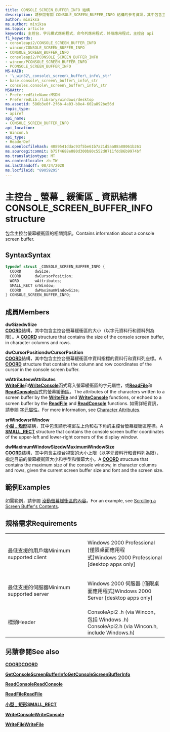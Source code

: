 ```yaml
---
title: CONSOLE_SCREEN_BUFFER_INFO 結構
description: 請參閱有關 CONSOLE_SCREEN_BUFFER_INFO 結構的參考資訊，其中包含主控台螢幕緩衝區的相關資訊。
author: miniksa
ms.author: miniksa
ms.topic: article
keywords: 主控台，字元模式應用程式，命令列應用程式，終端應用程式，主控台 api
f1_keywords:
- consoleapi2/CONSOLE_SCREEN_BUFFER_INFO
- wincon/CONSOLE_SCREEN_BUFFER_INFO
- CONSOLE_SCREEN_BUFFER_INFO
- consoleapi2/PCONSOLE_SCREEN_BUFFER_INFO
- wincon/PCONSOLE_SCREEN_BUFFER_INFO
- PCONSOLE_SCREEN_BUFFER_INFO
MS-HAID:
- '\_win32\_console\_screen\_buffer\_info\_str'
- base.console\_screen\_buffer\_info\_str
- consoles.console\_screen\_buffer\_info\_str
MSHAttr:
- PreferredSiteName:MSDN
- PreferredLib:/library/windows/desktop
ms.assetid: 586b3e0f-2f6b-4a03-b8e4-602a892be56d
topic_type:
- apiref
api_name:
- CONSOLE_SCREEN_BUFFER_INFO
api_location:
- Wincon.h
api_type:
- HeaderDef
ms.openlocfilehash: 4089541ddac93f5be61b7a21d5aa88a88061b261
ms.sourcegitcommit: b75f4688e080d300b80c552d0711fdd86b9974bf
ms.translationtype: MT
ms.contentlocale: zh-TW
ms.lasthandoff: 08/24/2020
ms.locfileid: "89059295"
---
```

# <a name="console_screen_buffer_info-structure"></a><span data-ttu-id="9e2f6-104">主控台 \_ 螢幕 \_ 緩衝區 \_ 資訊結構</span><span class="sxs-lookup"><span data-stu-id="9e2f6-104">CONSOLE\_SCREEN\_BUFFER\_INFO structure</span></span>


<span data-ttu-id="9e2f6-105">包含主控台螢幕緩衝區的相關資訊。</span><span class="sxs-lookup"><span data-stu-id="9e2f6-105">Contains information about a console screen buffer.</span></span>

<a name="syntax"></a><span data-ttu-id="9e2f6-106">Syntax</span><span class="sxs-lookup"><span data-stu-id="9e2f6-106">Syntax</span></span>
------

```C
typedef struct _CONSOLE_SCREEN_BUFFER_INFO {
  COORD      dwSize;
  COORD      dwCursorPosition;
  WORD       wAttributes;
  SMALL_RECT srWindow;
  COORD      dwMaximumWindowSize;
} CONSOLE_SCREEN_BUFFER_INFO;
```

<a name="members"></a><span data-ttu-id="9e2f6-107">成員</span><span class="sxs-lookup"><span data-stu-id="9e2f6-107">Members</span></span>
-------

<span data-ttu-id="9e2f6-108">**dwSize**</span><span class="sxs-lookup"><span data-stu-id="9e2f6-108">**dwSize**</span></span>  
<span data-ttu-id="9e2f6-109">[**COORD**](coord-str.md)結構，其中包含主控台螢幕緩衝區的大小（以字元資料行和資料列為限）。</span><span class="sxs-lookup"><span data-stu-id="9e2f6-109">A [**COORD**](coord-str.md) structure that contains the size of the console screen buffer, in character columns and rows.</span></span>

<span data-ttu-id="9e2f6-110">**dwCursorPosition**</span><span class="sxs-lookup"><span data-stu-id="9e2f6-110">**dwCursorPosition**</span></span>  
<span data-ttu-id="9e2f6-111">[**COORD**](coord-str.md)結構，其中包含主控台螢幕緩衝區中資料指標的資料行和資料列座標。</span><span class="sxs-lookup"><span data-stu-id="9e2f6-111">A [**COORD**](coord-str.md) structure that contains the column and row coordinates of the cursor in the console screen buffer.</span></span>

<span data-ttu-id="9e2f6-112">**wAttributes**</span><span class="sxs-lookup"><span data-stu-id="9e2f6-112">**wAttributes**</span></span>  
<span data-ttu-id="9e2f6-113">[**WriteFile**](https://msdn.microsoft.com/library/windows/desktop/aa365747)和[**WriteConsole**](writeconsole.md)函式寫入螢幕緩衝區的字元屬性，或[**ReadFile**](https://msdn.microsoft.com/library/windows/desktop/aa365467)和[**ReadConsole**](readconsole.md)函式的螢幕緩衝區。</span><span class="sxs-lookup"><span data-stu-id="9e2f6-113">The attributes of the characters written to a screen buffer by the [**WriteFile**](https://msdn.microsoft.com/library/windows/desktop/aa365747) and [**WriteConsole**](writeconsole.md) functions, or echoed to a screen buffer by the [**ReadFile**](https://msdn.microsoft.com/library/windows/desktop/aa365467) and [**ReadConsole**](readconsole.md) functions.</span></span> <span data-ttu-id="9e2f6-114">如需詳細資訊，請參閱 [字元屬性](console-screen-buffers.md#_win32_font_attributes)。</span><span class="sxs-lookup"><span data-stu-id="9e2f6-114">For more information, see [Character Attributes](console-screen-buffers.md#_win32_font_attributes).</span></span>

<span data-ttu-id="9e2f6-115">**srWindow**</span><span class="sxs-lookup"><span data-stu-id="9e2f6-115">**srWindow**</span></span>  
<span data-ttu-id="9e2f6-116">[**小型 \_ 矩形**](small-rect-str.md)結構，其中包含顯示視窗左上角和右下角的主控台螢幕緩衝區座標。</span><span class="sxs-lookup"><span data-stu-id="9e2f6-116">A [**SMALL\_RECT**](small-rect-str.md) structure that contains the console screen buffer coordinates of the upper-left and lower-right corners of the display window.</span></span>

<span data-ttu-id="9e2f6-117">**dwMaximumWindowSize**</span><span class="sxs-lookup"><span data-stu-id="9e2f6-117">**dwMaximumWindowSize**</span></span>  
<span data-ttu-id="9e2f6-118">[**COORD**](coord-str.md)結構，其中包含主控台視窗的大小上限（以字元資料行和資料列為限），指定目前的螢幕緩衝區大小和字型和螢幕大小。</span><span class="sxs-lookup"><span data-stu-id="9e2f6-118">A [**COORD**](coord-str.md) structure that contains the maximum size of the console window, in character columns and rows, given the current screen buffer size and font and the screen size.</span></span>

<a name="examples"></a><span data-ttu-id="9e2f6-119">範例</span><span class="sxs-lookup"><span data-stu-id="9e2f6-119">Examples</span></span>
--------

<span data-ttu-id="9e2f6-120">如需範例，請參閱 [滾動螢幕緩衝區的內容](scrolling-a-screen-buffer-s-contents.md)。</span><span class="sxs-lookup"><span data-stu-id="9e2f6-120">For an example, see [Scrolling a Screen Buffer's Contents](scrolling-a-screen-buffer-s-contents.md).</span></span>

<a name="requirements"></a><span data-ttu-id="9e2f6-121">規格需求</span><span class="sxs-lookup"><span data-stu-id="9e2f6-121">Requirements</span></span>
------------

<table>
<colgroup>
<col width="50%" />
<col width="50%" />
</colgroup>
<tbody>
<tr class="odd">
<td><p><span data-ttu-id="9e2f6-122">最低支援的用戶端</span><span class="sxs-lookup"><span data-stu-id="9e2f6-122">Minimum supported client</span></span></p></td>
<td><p><span data-ttu-id="9e2f6-123">Windows 2000 Professional [僅限桌面應用程式]</span><span class="sxs-lookup"><span data-stu-id="9e2f6-123">Windows 2000 Professional [desktop apps only]</span></span></p></td>
</tr>
<tr class="even">
<td><p><span data-ttu-id="9e2f6-124">最低支援的伺服器</span><span class="sxs-lookup"><span data-stu-id="9e2f6-124">Minimum supported server</span></span></p></td>
<td><p><span data-ttu-id="9e2f6-125">Windows 2000 伺服器 [僅限桌面應用程式]</span><span class="sxs-lookup"><span data-stu-id="9e2f6-125">Windows 2000 Server [desktop apps only]</span></span></p></td>
</tr>
<tr class="odd">
<td><p><span data-ttu-id="9e2f6-126">標頭</span><span class="sxs-lookup"><span data-stu-id="9e2f6-126">Header</span></span></p></td>
<td><span data-ttu-id="9e2f6-127">ConsoleApi2 .h (via Wincon，包括 Windows .h) </span><span class="sxs-lookup"><span data-stu-id="9e2f6-127">ConsoleApi2.h (via Wincon.h, include Windows.h)</span></span></td>
</tr>
</tbody>
</table>

## <a name="span-idsee_alsospansee-also"></a><span data-ttu-id="9e2f6-128"><span id="see_also"></span>另請參閱</span><span class="sxs-lookup"><span data-stu-id="9e2f6-128"><span id="see_also"></span>See also</span></span>


[<span data-ttu-id="9e2f6-129">**COORD**</span><span class="sxs-lookup"><span data-stu-id="9e2f6-129">**COORD**</span></span>](coord-str.md)

[<span data-ttu-id="9e2f6-130">**GetConsoleScreenBufferInfo**</span><span class="sxs-lookup"><span data-stu-id="9e2f6-130">**GetConsoleScreenBufferInfo**</span></span>](getconsolescreenbufferinfo.md)

[<span data-ttu-id="9e2f6-131">**ReadConsole**</span><span class="sxs-lookup"><span data-stu-id="9e2f6-131">**ReadConsole**</span></span>](readconsole.md)

[<span data-ttu-id="9e2f6-132">**ReadFile**</span><span class="sxs-lookup"><span data-stu-id="9e2f6-132">**ReadFile**</span></span>](https://msdn.microsoft.com/library/windows/desktop/aa365467)

[<span data-ttu-id="9e2f6-133">**小型 \_ 矩形**</span><span class="sxs-lookup"><span data-stu-id="9e2f6-133">**SMALL\_RECT**</span></span>](small-rect-str.md)

[<span data-ttu-id="9e2f6-134">**WriteConsole**</span><span class="sxs-lookup"><span data-stu-id="9e2f6-134">**WriteConsole**</span></span>](writeconsole.md)

[<span data-ttu-id="9e2f6-135">**WriteFile**</span><span class="sxs-lookup"><span data-stu-id="9e2f6-135">**WriteFile**</span></span>](https://msdn.microsoft.com/library/windows/desktop/aa365747)

 

 




